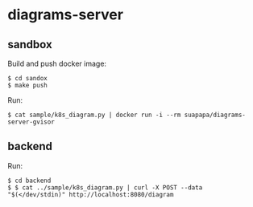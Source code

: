 # diagrams-server

## sandbox

Build and push docker image:

    $ cd sandox
    $ make push

Run:

    $ cat sample/k8s_diagram.py | docker run -i --rm suapapa/diagrams-server-gvisor 

## backend

Run:

    $ cd backend
    $ $ cat ../sample/k8s_diagram.py | curl -X POST --data "$(</dev/stdin)" http://localhost:8080/diagram